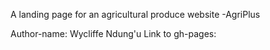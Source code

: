 A landing page for an agricultural produce website -AgriPlus

Author-name: Wycliffe Ndung'u
Link to gh-pages: 
